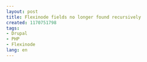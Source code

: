```yaml
---
layout: post
title: Flexinode fields no longer found recursively
created: 1170751798
tags:
- Drupal
- PHP
- Flexinode
lang: en
---
```


